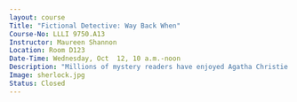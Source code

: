 ```yaml
---
layout: course
Title: "Fictional Detective: Way Back When"
Course-No: LLLI 9750.A13
Instructor: Maureen Shannon
Location: Room D123
Date-Time: Wednesday, Oct  12, 10 a.m.-noon
Description: "Millions of mystery readers have enjoyed Agatha Christie’s Hercule Poirot and Miss Marple. But perhaps they don’t know about other fictional detectives such as Patricia Wentworth’s Miss Silver; Dorothy Sayer’s Lord Peter Whimsey; Ellis Peters’ Brother Cadfell; Rex Stout’s Nero Wolfe; Elizabeth Peters’ dynamic duo; and Amelia Peabody and her husband Radcliffe Emerson. And we must not forget Perry Mason and Ellery Queen. Class members will hear stories about some of these writers and how these books characterize life “way back when.” When you come to class, you are welcome to bring thoughts on other detectives from the 1920s through the 1960s for discussion."
Image: sherlock.jpg
Status: Closed
---
```

